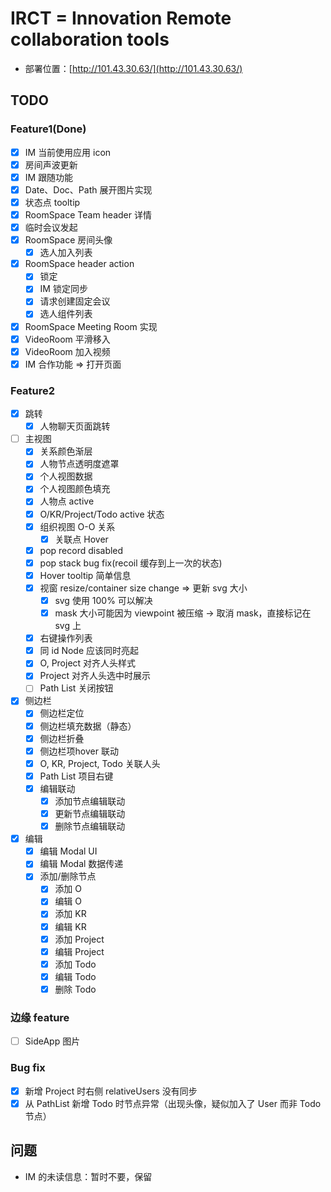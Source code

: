 # IRCT = Innovation Remote collaboration tools

- 部署位置：[http://101.43.30.63/](http://101.43.30.63/)

## TODO

### Feature1(Done)

- [x] IM 当前使用应用 icon
- [x] 房间声波更新
- [x] IM 跟随功能
- [x] Date、Doc、Path 展开图片实现
- [x] 状态点 tooltip
- [x] RoomSpace Team header 详情
- [x] 临时会议发起
- [x] RoomSpace 房间头像
  - [x] 选人加入列表
- [x] RoomSpace header action
  - [x] 锁定
  - [x] IM 锁定同步
  - [x] 请求创建固定会议
  - [x] 选人组件列表
- [x] RoomSpace Meeting Room 实现
- [x] VideoRoom 平滑移入
- [x] VideoRoom 加入视频
- [x] IM 合作功能 => 打开页面

### Feature2

- [x] 跳转
  - [x] 人物聊天页面跳转
- [ ] 主视图
  - [x] 关系颜色渐层
  - [x] 人物节点透明度遮罩
  - [x] 个人视图数据
  - [x] 个人视图颜色填充
  - [x] 人物点 active
  - [x] O/KR/Project/Todo active 状态
  - [x] 组织视图 O-O 关系
    - [x] 关联点 Hover
  - [x] pop record disabled
  - [x] pop stack bug fix(recoil 缓存到上一次的状态)
  - [x] Hover tooltip 简单信息
  - [x] 视窗 resize/container size change => 更新 svg 大小
    - [x] svg 使用 100% 可以解决
    - [x] mask 大小可能因为 viewpoint 被压缩 -> 取消 mask，直接标记在 svg 上
  - [x] 右键操作列表
  - [x] 同 id Node 应该同时亮起
  - [x] O, Project 对齐人头样式
  - [x] Project 对齐人头选中时展示
  - [ ] Path List 关闭按钮
- [x] 侧边栏
  - [x] 侧边栏定位
  - [x] 侧边栏填充数据（静态）
  - [x] 侧边栏折叠
  - [x] 侧边栏项hover 联动
  - [x] O, KR, Project, Todo 关联人头
  - [x] Path List 项目右键
  - [x] 编辑联动
    - [x] 添加节点编辑联动
    - [x] 更新节点编辑联动
    - [x] 删除节点编辑联动
- [x] 编辑
  - [x] 编辑 Modal UI
  - [x] 编辑 Modal 数据传递
  - [x] 添加/删除节点
    - [x] 添加 O
    - [x] 编辑 O
    - [x] 添加 KR
    - [x] 编辑 KR
    - [x] 添加 Project
    - [x] 编辑 Project
    - [x] 添加 Todo
    - [x] 编辑 Todo
    - [x] 删除 Todo

### 边缘 feature

- [ ] SideApp 图片

### Bug fix

- [x] 新增 Project 时右侧 relativeUsers 没有同步
- [x] 从 PathList 新增 Todo 时节点异常（出现头像，疑似加入了 User 而非 Todo 节点）

## 问题

- IM 的未读信息：暂时不要，保留

